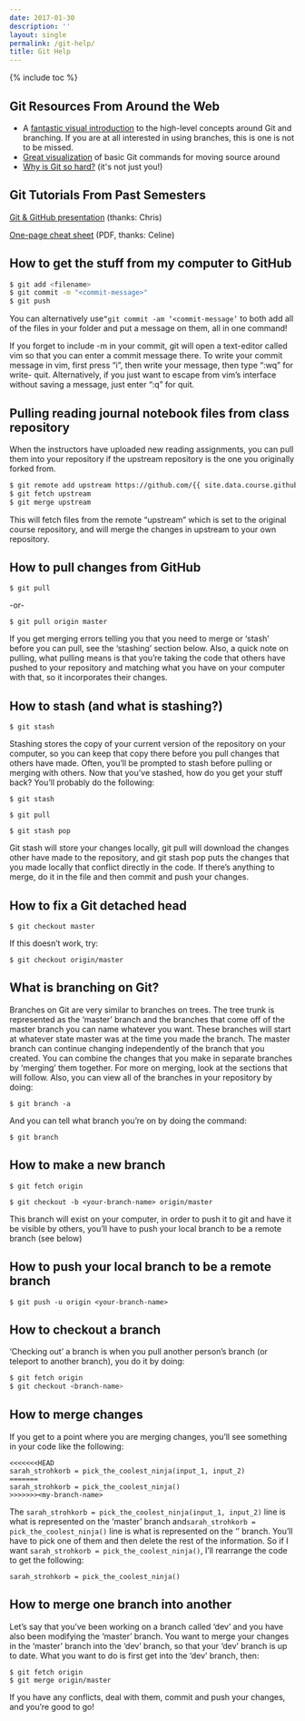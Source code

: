 ```yaml
---
date: 2017-01-30
description: ''
layout: single
permalink: /git-help/
title: Git Help
---
```


{% include toc %}


## Git Resources From Around the Web

* A [fantastic visual introduction](http://pcottle.github.io/learnGitBranching/) to the high-level concepts around Git and branching. If you are at all interested in using branches, this is one is not to be missed.
* [Great visualization](http://www.ndpsoftware.com/git-cheatsheet.html#loc=workspace;) of basic Git commands for moving source around
* [Why is Git so hard?](http://merrigrove.blogspot.com/2014/02/why-heck-is-git-so-hard-places-model-ok.html) (it's not just you!)


## Git Tutorials From Past Semesters

[Git &amp; GitHub
presentation](https://docs.google.com/presentation/d/1NpeHiQKs-y2PKp_XrUgzhSSXXBrhTv5DHU4vjQoF99Y/edit?usp=sharing)
(thanks: Chris)

[One-page cheat sheet](https://training.github.com/kit/downloads/github-git-cheat-sheet.pdf) (PDF, thanks: Celine)

## How to get the stuff from my computer to GitHub

``` bash
$ git add <filename>
$ git commit -m "<commit-message>"
$ git push
```

You can alternatively use`“git commit -am ‘<commit-message’` to both add all
of the files in your folder and put a message on them, all in one command!

If you forget to include -m in your commit, git will open a text-editor called
vim so that you can enter a commit message there. To write your commit message
in vim, first press “i”, then write your message, then type “:wq” for write-
quit. Alternatively, if you just want to escape from vim’s interface without
saving a message, just enter “:q” for quit.


## Pulling reading journal notebook files from class repository

When the instructors have uploaded new reading assignments, you can pull them into your repository if the upstream repository is the one you originally forked from.

``` bash
$ git remote add upstream https://github.com/{{ site.data.course.github_owner }}/ReadingJournal
$ git fetch upstream
$ git merge upstream
```

This will fetch files from the remote “upstream” which is set to the original
course repository, and will merge the changes in upstream to your own
repository.


## How to pull changes from GitHub

`$ git pull`

-or-

`$ git pull origin master`

If you get merging errors telling you that you need to merge or ‘stash’ before
you can pull, see the ‘stashing’ section below. Also, a quick note on pulling,
what pulling means is that you’re taking the code that others have pushed to
your repository and matching what you have on your computer with that, so it
incorporates their changes.


## How to stash (and what is stashing?)

`$ git stash`

Stashing stores the copy of your current version of the repository on your
computer, so you can keep that copy there before you pull changes that others
have made. Often, you’ll be prompted to stash before pulling or merging with
others. Now that you’ve stashed, how do you get your stuff back? You’ll
probably do the following:

`$ git stash`

`$ git pull`

`$ git stash pop`

Git stash will store your changes locally, git pull will download the changes
other have made to the repository, and git stash pop puts the changes that you
made locally that conflict directly in the code. If there’s anything to merge,
do it in the file and then commit and push your changes.


## How to fix a Git detached head

`$ git checkout master`

If this doesn’t work, try:

`$ git checkout origin/master`


## What is branching on Git?

Branches on Git are very similar to branches on trees. The tree trunk is
represented as the ‘master’ branch and the branches that come off of the
master branch you can name whatever you want. These branches will start at
whatever state master was at the time you made the branch. The master branch
can continue changing independently of the branch that you created. You can
combine the changes that you make in separate branches by ‘merging’ them
together. For more on merging, look at the sections that will follow. Also,
you can view all of the branches in your repository by doing:

`$ git branch -a`

And you can tell what branch you’re on by doing the command:

`$ git branch`


## How to make a new branch

`$ git fetch origin`

`$ git checkout -b <your-branch-name> origin/master`

This branch will exist on your computer, in order to push it to git and have
it be visible by others, you’ll have to push your local branch to be a remote
branch (see below)


## How to push your local branch to be a remote branch

`$ git push -u origin <your-branch-name>`


## How to checkout a branch

‘Checking out’ a branch is when you pull another person’s branch (or teleport
to another branch), you do it by doing:

``` bash
$ git fetch origin
$ git checkout <branch-name>
```


## How to merge changes

If you get to a point where you are merging changes, you’ll see something in
your code like the following:

```
<<<<<<<HEAD
sarah_strohkorb = pick_the_coolest_ninja(input_1, input_2)
=======
sarah_strohkorb = pick_the_coolest_ninja()
>>>>>>><my-branch-name>
```

The `sarah_strohkorb = pick_the_coolest_ninja(input_1, input_2)` line is what
is represented on the ‘master’ branch and`sarah_strohkorb = pick_the_coolest_ninja()` line is what is represented on the ‘<my-branch-name>’ branch. You’ll have to pick one of them and then delete the rest of
the information. So if I want `sarah_strohkorb = pick_the_coolest_ninja()`,
I’ll rearrange the code to get the following:

```
sarah_strohkorb = pick_the_coolest_ninja()
```


## How to merge one branch into another

Let’s say that you’ve been working on a branch called ‘dev’ and you have also
been modifying the ‘master’ branch. You want to merge your changes in the
‘master’ branch into the ‘dev’ branch, so that your ‘dev’ branch is up to
date. What you want to do is first get into the ‘dev’ branch, then:

```
$ git fetch origin
$ git merge origin/master
```

If you have any conflicts, deal with them, commit and push your changes, and
you’re good to go!
